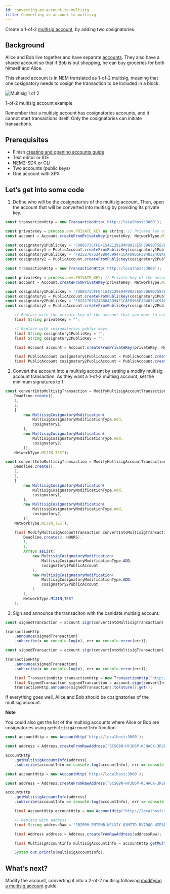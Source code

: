 ```yaml
---
id: converting-an-account-to-multisig
title: Converting an account to multisig
---
```

Create a 1-of-2 [multisig account](../../built-in-features/multisig-account.md), by adding two cosignatories.

## Background

Alice and Bob live together and have separate [accounts](../../built-in-features/account.md). They also have a shared account so that if Bob is out shopping, he can buy groceries for both himself and Alice.

This shared account is in NEM translated as 1-of-2 multisig, meaning that one cosignatory needs to cosign the transaction to be included in a block.

![Multisig 1 of 2](/img/multisig-1-of-2.png "Multisig 1 of 2")

<p class=caption>1-of-2 multisig account example</p>

Remember that a multisig account has cosignatories accounts, and it cannot start transactions itself. Only the cosignatories can initiate transactions.

## Prerequisites

- Finish [creating and opening accounts guide](../account/creating-and-opening-an-account.md)
- Text editor or IDE
- NEM2-SDK or CLI
- Two accounts (public keys)
- One account with XPX

## Let’s get into some code

1. Define who will be the cosignatories of the multisig account. Then, open the account that will be converted into multisig by providing its private key.

<!--DOCUSAURUS_CODE_TABS-->
<!--TypeScript-->
```js
const transactionHttp = new TransactionHttp('http://localhost:3000');

const privateKey = process.env.PRIVATE_KEY as string; // Private key of the account to convert into multisig
const account = Account.createFromPrivateKey(privateKey, NetworkType.MIJIN_TEST);

const cosignatory1PublicKey = '7D08373CFFE4154E129E04F0827E5F3D6907587E348757B0F87D2F839BF88246';
const cosignatory1 = PublicAccount.createFromPublicKey(cosignatory1PublicKey, NetworkType.MIJIN_TEST);
const cosignatory2PublicKey = 'F82527075248B043994F1CAFD965F3848324C9ABFEC506BC05FBCF5DD7307C9D';
const cosignatory2 = PublicAccount.createFromPublicKey(cosignatory2PublicKey, NetworkType.MIJIN_TEST);
```

<!--JavaScript-->
```js
const transactionHttp = new TransactionHttp('http://localhost:3000');

const privateKey = process.env.PRIVATE_KEY; // Private key of the account to convert into multisig
const account = Account.createFromPrivateKey(privateKey, NetworkType.MIJIN_TEST);

const cosignatory1PublicKey = '7D08373CFFE4154E129E04F0827E5F3D6907587E348757B0F87D2F839BF88246';
const cosignatory1 = PublicAccount.createFromPublicKey(cosignatory1PublicKey, NetworkType.MIJIN_TEST);
const cosignatory2PublicKey = 'F82527075248B043994F1CAFD965F3848324C9ABFEC506BC05FBCF5DD7307C9D';
const cosignatory2 = PublicAccount.createFromPublicKey(cosignatory2PublicKey, NetworkType.MIJIN_TEST);
```

<!--Java-->
```java
    // Replace with the private key of the account that you want to convert into multisig
    final String privateKey = "";

    // Replace with cosignatories public keys
    final String cosignatory1PublicKey = "";
    final String cosignatory2PublicKey = "";

    final Account account = Account.createFromPrivateKey(privateKey, NetworkType.MIJIN_TEST);

    final PublicAccount cosignatory1PublicAccount = PublicAccount.createFromPublicKey(cosignatory1PublicKey, NetworkType.MIJIN_TEST);
    final PublicAccount cosignatory2PublicAccount = PublicAccount.createFromPublicKey(cosignatory2PublicKey, NetworkType.MIJIN_TEST);
```
<!--END_DOCUSAURUS_CODE_TABS-->

2. Convert the account into a multisig account by setting a modify multisig account transaction. As they want a 1-of-2 multisig account, set the minimum signatures to 1.


<!--DOCUSAURUS_CODE_TABS-->
<!--TypeScript-->
```js
const convertIntoMultisigTransaction = ModifyMultisigAccountTransaction.create(
    Deadline.create(),
    1,
    1,
    [
        new MultisigCosignatoryModification(
            MultisigCosignatoryModificationType.Add,
            cosignatory1,
        ),
        new MultisigCosignatoryModification(
            MultisigCosignatoryModificationType.Add,
            cosignatory2,
        )],
    NetworkType.MIJIN_TEST);
```

<!--JavaScript-->
```js
const convertIntoMultisigTransaction = ModifyMultisigAccountTransaction.create(
    Deadline.create(),
    1,
    1,
    [
        new MultisigCosignatoryModification(
            MultisigCosignatoryModificationType.Add,
            cosignatory1,
        ),
        new MultisigCosignatoryModification(
            MultisigCosignatoryModificationType.Add,
            cosignatory2,
        )],
    NetworkType.MIJIN_TEST);
```

<!--Java-->
```java
    final ModifyMultisigAccountTransaction convertIntoMultisigTransaction = ModifyMultisigAccountTransaction.create(
        Deadline.create(2, HOURS),
        1,
        1,
        Arrays.asList(
            new MultisigCosignatoryModification(
                MultisigCosignatoryModificationType.ADD,
                cosignatory1PublicAccount
            ),
            new MultisigCosignatoryModification(
                MultisigCosignatoryModificationType.ADD,
                cosignatory2PublicAccount
            )
        ),
        NetworkType.MIJIN_TEST
    );
```
<!--END_DOCUSAURUS_CODE_TABS-->

3. Sign and announce the transaciton with the canidate multisig account.


<!--DOCUSAURUS_CODE_TABS-->
<!--TypeScript-->
```js
const signedTransaction = account.sign(convertIntoMultisigTransaction);

transactionHttp
    .announce(signedTransaction)
    .subscribe(x => console.log(x), err => console.error(err));
```

<!--JavaScript-->
```js
const signedTransaction = account.sign(convertIntoMultisigTransaction);

transactionHttp
    .announce(signedTransaction)
    .subscribe(x => console.log(x), err => console.error(err));
```

<!--Java-->
```java
    final TransactionHttp transactionHttp = new TransactionHttp("http://localhost:3000");
    final SignedTransaction signedTransaction = account.sign(convertIntoMultisigTransaction);
    transactionHttp.announce(signedTransaction).toFuture().get();
```
<!--END_DOCUSAURUS_CODE_TABS-->

If everything goes well, Alice and Bob should be cosignatories of the multisig account.

<div class=info>

**Note**

You could also get the list of the multisig accounts where Alice or Bob are cosignatories using <span id=getMultisigAccountInfo>`getMultisigAccountInfo`</span> function.

</div>

<!--DOCUSAURUS_CODE_TABS-->
<!--TypeScript-->
```js
const accountHttp = new AccountHttp('http://localhost:3000');

const address = Address.createFromRawAddress('SCSGBN-HYJD6P-KJHACX-3R2BI3-QUMMOY-QSNW5J-ICLK');

accountHttp
    .getMultisigAccountInfo(address)
    .subscribe(accountInfo => console.log(accountInfo), err => console.error(err));
```

<!--JavaScript-->
```js
const accountHttp = new AccountHttp('http://localhost:3000');

const address = Address.createFromRawAddress('SCSGBN-HYJD6P-KJHACX-3R2BI3-QUMMOY-QSNW5J-ICLK');

accountHttp
    .getMultisigAccountInfo(address)
    .subscribe(accountInfo => console.log(accountInfo), err => console.error(err));
```

<!--Java-->
```java
    final AccountHttp accountHttp = new AccountHttp("http://localhost:3000");

    // Replace with address
    final String addressRaw = "SB2RPH-EMTFMB-KELX2Y-Q3MZTD-RV7DQG-UZEADV-CYKC";

    final Address address = Address.createFromRawAddress(addressRaw);

    final MultisigAccountInfo multisigAccountInfo = accountHttp.getMultisigAccountInfo(address).toFuture().get();

    System.out.println(multisigAccountInfo);
```
<!--END_DOCUSAURUS_CODE_TABS-->


## What’s next?

Modify the account, converting it into a 2-of-2 multisig following [modifying a multisig account](./modifying-a-multisig-account.md) guide.

